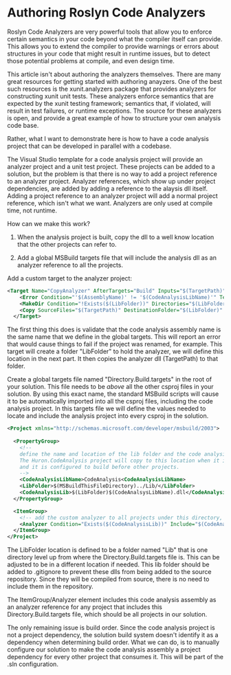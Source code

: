 # Authoring Roslyn Code Analyzers

Roslyn Code Analyzers are very powerful tools that allow you to enforce certain semantics in your code beyond what the compiler itself can provide. This allows you to extend the compiler to provide warnings or errors about structures in your code that might result in runtime issues, but to detect those potential problems at compile, and even design time.

This article isn't about authoring the analyzers themselves. There are many great resources for getting started with authoring anayzers. One of the best such resources is the xunit.analyzers package that provides analyzers for constructing xunit unit tests. These analyzers enforce semantics that are expected by the xunit testing framework; semantics that, if violated, will result in test failures, or runtime exceptions. The source for these analyzers is open, and provide a great example of how to structure your own analysis code base.

Rather, what I want to demonstrate here is how to have a code analysis project that can be developed in parallel with a codebase.

The Visual Studio template for a code analysis project will provide an analyzer project and a unit test project. These projects can be added to a solution, but the problem is that there is no way to add a project reference to an analyzer project. Analyzer references, which show up under project dependencies, are added by adding a reference to the alaysis dll itself. Adding a project reference to an analyzer project will add a normal project reference, which isn't what we want. Analyzers are only used at compile time, not runtime.


How can we make this work? 

1. When the analysis project is built, copy the dll to a well know location that the other projects can refer to.

2. Add a global MSBuild targets file that will include the analysis dll as an analyzer reference to all the projects.


Add a custom target to the analyzer project:

```xml
<Target Name="CopyAnalyzer" AfterTargets="Build" Inputs="$(TargetPath)" Outputs="$(CodeAnalysisLib)">
    <Error Condition="'$(AssemblyName)' != '$(CodeAnalysisLibName)'" Text="Code analysis assembly $(AssemblyName) does not match expected name $(CodeAnalysisLibName)"/> 
    <MakeDir Condition="!Exists($(LibFolder))" Directories="$(LibFolder)" />
    <Copy SourceFiles="$(TargetPath)" DestinationFolder="$(LibFolder)" />
  </Target>
```

The first thing this does is validate that the code analysis assembly name is the same name that we define in the global targets. This will report an error that would cause things to fail if the project was renamed, for example.
This target will create a folder "LibFolder" to hold the analyzer, we will define this location in the next part. It then copies the analyzer dll (TargetPath) to that folder.

Create a global targets file named "Directory.Build.targets" in the root of your solution. This file needs to be *above* all the other csproj files in your solution. By using this exact name, the standard MSBuild scripts will cause it to be automatically imported into all the csproj files, including the code analysis project. In this targets file we will define the values needed to locate and include the analysis project into every csproj in the solution.

```xml
<Project xmlns="http://schemas.microsoft.com/developer/msbuild/2003">
  
  <PropertyGroup>
    <!-- 
    define the name and location of the lib folder and the code analysis dll. 
    The Huron.CodeAnalysis project will copy to this location when it is built,
    and it is configured to build before other projects.
    -->
    <CodeAnalysisLibName>CodeAnalysis<CodeAnalysisLibName>
    <LibFolder>$(MSBuildThisFileDirectory)../Lib/</LibFolder>
    <CodeAnalysisLib>$(LibFolder)$(CodeAnalsysLibName).dll</CodeAnalysisLib>
  </PropertyGroup>

  <ItemGroup>
    <!-- add the custom analyzer to all projects under this directory, if the .dll exists -->
    <Analyzer Condition="Exists($(CodeAnalysisLib))" Include="$(CodeAnalysisLib)"/>
  </ItemGroup>
</Project>
```

The LibFolder location is defined to be a folder named "Lib" that is one directory level up from where the Directory.Build.targets file is. This can be adjusted to be in a different location if needed. This lib folder should be added to .gitignore to prevent these dlls from being added to the source repository. Since they will be compiled from source, there is no need to include them in the repository.

The ItemGroup/Analyzer element includes this code analysis assembly as an analyzer reference for any project that includes this Directory.Build.targets file, which should be all projects in our solution.

The only remaining issue is build order. Since the code analysis project is not a project dependency, the solution build system doesn't identify it as a dependency when determining build order. What we can do, is to manually configure our solution to make the code analysis assembly a project dependency for every other project that consumes it. This will be part of the .sln configuration.